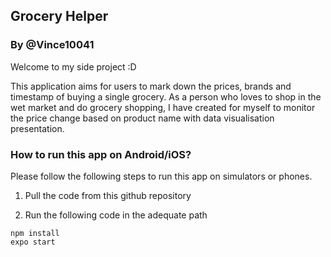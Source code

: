 ## Grocery Helper
### By @Vince10041

Welcome to my side project :D

This application aims for users to mark down the prices, brands and timestamp of buying a single grocery. As a person who loves to shop in the wet market and do grocery shopping, I have created for myself to monitor the price change based on product name with data visualisation presentation.

### How to run this app on Android/iOS?

Please follow the following steps to run this app on simulators or phones.

1. Pull the code from this github repository

2. Run the following code in the adequate path 
```
npm install
expo start
```